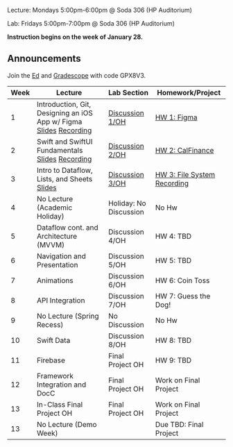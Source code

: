 Lecture: Mondays 5:00pm-6:00pm @ Soda 306 (HP Auditorium)

Lab: Fridays 5:00pm-7:00pm @ Soda 306 (HP Auditorium)

**Instruction begins on the week of January 28.**

## Announcements
Join the [Ed](https://edstem.org/us/join/mtSMbK) and [Gradescope](https://www.gradescope.com) with code GPX8V3.

| Week | Lecture | Lab Section | Homework/Project |
| ---- | ------------------------------------------------------------------------------------------------------------------------------------------------------------------------------------------------------------------------------------------------------------------------------------------------------- | ------------------------------------------------- | ------------------------------------------------- |
| 1    | Introduction, Git, Designing an iOS App w/ Figma [Slides](https://drive.google.com/file/d/1KTsx2mbOxT-gFV8cdZrv2F1BUktUxS2O/view?usp=sharing) [Recording](https://youtu.be/z4cpKbx39IA) | [Discussion 1/OH](https://drive.google.com/file/d/11i_zGYDiSbBesUteg__QgBqdW0hT6u6Y/view) | [HW 1: Figma](https://calhacks.notion.site/HW-1-Figma-d909077eda204b0cb5a858c49b686c63?pvs=4) |
| 2    | Swift and SwiftUI Fundamentals [Slides](https://drive.google.com/file/d/1082vdMlfG52JUHXUDl7nSnB-T0sIsMes/view?usp=share_link) [Recording](https://youtu.be/4vm3SVf_8yU) | [Discussion 2/OH](https://youtu.be/72FNB2_FD88)  | [HW 2: CalFinance](https://calhacks.notion.site/HW-2-CalFinance-011688233b4a46cba49112f49a87fbd6?pvs=4) |
| 3    | Intro to Dataflow, Lists, and Sheets [Slides](https://drive.google.com/file/d/1VfZ_QQ30zjiKjF8i190p_Nz9nPEgBRbL/view?usp=sharing) | [Discussion 3/OH](https://drive.google.com/file/d/1etJq2wdpPGzD-cmxL4X1_qTNwI2Ykptz/view?usp=sharing) | [HW 3: File System](https://calhacks.notion.site/HW-3-File-System-1aef9c794ce4455e9ef69953be4acfaa?pvs=4) [Recording](https://drive.google.com/file/d/1A2hLK20mbvkZiB0o4qcpsIXMnYYCrYLt/view?usp=sharing) |
| 4    | No Lecture (Academic Holiday) | Holiday: No Discussion | No Hw |
| 5    | Dataflow cont. and Architecture (MVVM) | Discussion 4/OH | HW 4: TBD  |
| 6    | Navigation and Presentation | Discussion 5/OH | HW 5: TBD |
| 7    | Animations | Discussion 6/OH | HW 6: Coin Toss |
| 8    | API Integration | Discussion 7/OH | HW 7: Guess the Dog! |
| 9    | No Lecture (Spring Recess) | No Discussion | No Hw |
| 10   | Swift Data | Discussion 8/OH  | HW 8: TBD |
| 11   | Firebase | Final Project OH | HW 9: TBD |
| 12   | Framework Integration and DocC | Final Project OH | Work on Final Project |
| 13   | In-Class Final Project OH | Final Project OH | Work on Final Project |
| 13   | No Lecture (Demo Week) | | Due TBD: Final Project |
